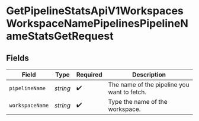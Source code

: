 # GetPipelineStatsApiV1WorkspacesWorkspaceNamePipelinesPipelineNameStatsGetRequest


## Fields

| Field                                       | Type                                        | Required                                    | Description                                 |
| ------------------------------------------- | ------------------------------------------- | ------------------------------------------- | ------------------------------------------- |
| `pipelineName`                              | *string*                                    | :heavy_check_mark:                          | The name of the pipeline you want to fetch. |
| `workspaceName`                             | *string*                                    | :heavy_check_mark:                          | Type the name of the workspace.             |